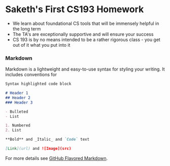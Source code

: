 # Saketh's First CS193 Homework

- We learn about foundational CS tools that will be immensely helpful in the long term
- The TA's are exceptionally supportive and will ensure your success
- CS 193 is by no means intended to be a rather rigorous class - you get out of it what you put into it


### Markdown

Markdown is a lightweight and easy-to-use syntax for styling your writing. It includes conventions for

```markdown
Syntax highlighted code block

# Header 1
## Header 2
### Header 3

- Bulleted
- List

1. Numbered
2. List

**Bold** and _Italic_ and `Code` text

[Link](url) and ![Image](src)
```

For more details see [GitHub Flavored Markdown](https://guides.github.com/features/mastering-markdown/).
